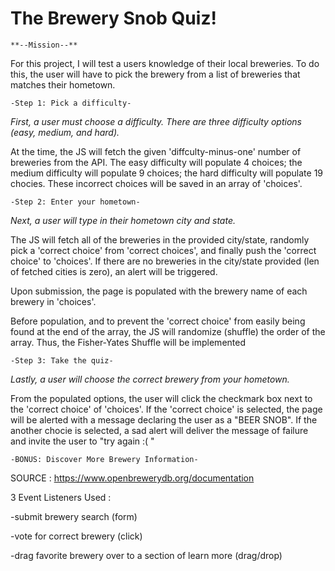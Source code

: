  #  The Brewery Snob Quiz!

    **--Mission--**
For this project, I will test a users knowledge of their local breweries. To do this, the user will have to pick the brewery from a list of breweries that matches their hometown. 


    -Step 1: Pick a difficulty-

*First, a user must choose a difficulty. There are three difficulty options (easy, medium, and hard).*

At the time, the JS will fetch the given 'diffculty-minus-one' number of breweries from the API. The easy difficulty will populate 4 choices; the medium difficulty will populate 9 choices; the hard difficulty will populate 19 chocies. These incorrect choices will be saved in an array of 'choices'.


    -Step 2: Enter your hometown-

*Next, a user will type in their hometown city and state.*

The JS will fetch all of the breweries in the provided city/state, randomly pick a 'correct choice' from 'correct choices', and finally push the 'correct choice' to 'choices'. If there are no breweries in the city/state provided (len of fetched cities is zero), an alert will be triggered.

Upon submission, the page is populated with the brewery name of each brewery in 'choices'.

Before population, and to prevent the 'correct choice' from easily being found at the end of the array, the JS will randomize (shuffle) the order of the array. Thus, the Fisher-Yates Shuffle will be implemented


    -Step 3: Take the quiz-

*Lastly, a user will choose the correct brewery from your hometown.*

From the populated options, the user will click the checkmark box next to the 'correct choice' of 'choices'. If the 'correct choice' is selected, the page will be alerted with a message declaring the user as a "BEER SNOB". If the another chocie is selected, a sad alert will deliver the message of failure and invite the user to "try again :( "


    -BONUS: Discover More Brewery Information-





SOURCE :
https://www.openbrewerydb.org/documentation

3 Event Listeners Used :

-submit brewery search (form)

-vote for correct brewery (click)

-drag favorite brewery over to a section of learn more (drag/drop)